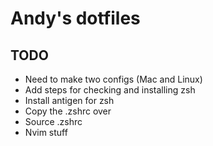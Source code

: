 # Andy's dotfiles

## TODO
- Need to make two configs (Mac and Linux) 
- Add steps for checking and installing zsh
- Install antigen for zsh
- Copy the .zshrc over
- Source .zshrc
- Nvim stuff
